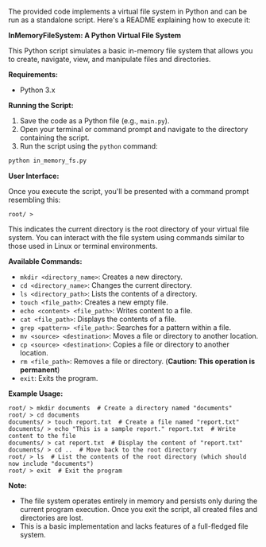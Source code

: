 
The provided code implements a virtual file system in Python and can be run as a standalone script. Here's a README explaining how to execute it:

**InMemoryFileSystem: A Python Virtual File System**

This Python script simulates a basic in-memory file system that allows you to create, navigate, view, and manipulate files and directories.

**Requirements:**

- Python 3.x

**Running the Script:**

1. Save the code as a Python file (e.g., `main.py`).
2. Open your terminal or command prompt and navigate to the directory containing the script.
3. Run the script using the `python` command:

```bash
python in_memory_fs.py
```

**User Interface:**

Once you execute the script, you'll be presented with a command prompt resembling this:

```
root/ >
```

This indicates the current directory is the root directory of your virtual file system. You can interact with the file system using commands similar to those used in Linux or terminal environments.

**Available Commands:**

- `mkdir <directory_name>`: Creates a new directory.
- `cd <directory_name>`: Changes the current directory.
- `ls <directory_path>`: Lists the contents of a directory.
- `touch <file_path>`: Creates a new empty file.
- `echo <content> <file_path>`: Writes content to a file.
- `cat <file_path>`: Displays the contents of a file.
- `grep <pattern> <file_path>`: Searches for a pattern within a file.
- `mv <source> <destination>`: Moves a file or directory to another location.
- `cp <source> <destination>`: Copies a file or directory to another location.
- `rm <file_path>`: Removes a file or directory. (**Caution: This operation is permanent**)
- `exit`: Exits the program.

**Example Usage:**

```
root/ > mkdir documents  # Create a directory named "documents"
root/ > cd documents
documents/ > touch report.txt  # Create a file named "report.txt"
documents/ > echo "This is a sample report." report.txt  # Write content to the file
documents/ > cat report.txt  # Display the content of "report.txt"
documents/ > cd ..  # Move back to the root directory
root/ > ls  # List the contents of the root directory (which should now include "documents")
root/ > exit  # Exit the program
```

**Note:**

- The file system operates entirely in memory and persists only during the current program execution. Once you exit the script, all created files and directories are lost.
- This is a basic implementation and lacks features of a full-fledged file system.

